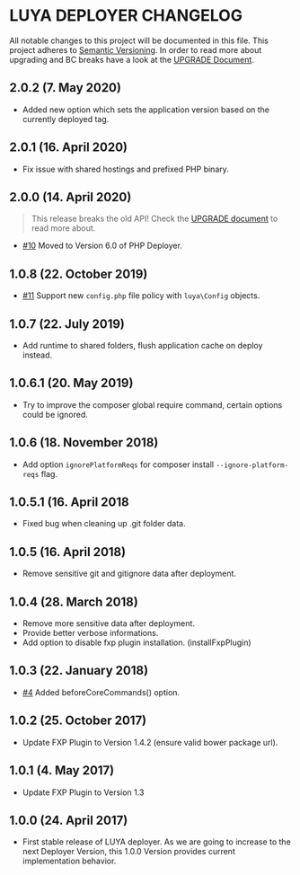 # LUYA DEPLOYER CHANGELOG

All notable changes to this project will be documented in this file. This project adheres to [Semantic Versioning](http://semver.org/).
In order to read more about upgrading and BC breaks have a look at the [UPGRADE Document](UPGRADE.md).

## 2.0.2 (7. May 2020)

+ Added new option which sets the application version based on the currently deployed tag.

## 2.0.1 (16. April 2020)

+ Fix issue with shared hostings and prefixed PHP binary.

## 2.0.0 (14. April 2020)

> This release breaks the old API! Check the [UPGRADE document](UPGRADE.md) to read more about.

+ [#10](https://github.com/luyadev/luya-deployer/pull/10) Moved to Version 6.0 of PHP Deployer.

## 1.0.8 (22. October 2019)

+ [#11](https://github.com/luyadev/luya-deployer/issues/11) Support new `config.php` file policy with `luya\Config` objects.

## 1.0.7 (22. July 2019)

+ Add runtime to shared folders, flush application cache on deploy instead.

## 1.0.6.1 (20. May 2019)

+ Try to improve the composer global require command, certain options could be ignored.

## 1.0.6 (18. November 2018)

+ Add option `ignorePlatformReqs` for composer install `--ignore-platform-reqs` flag.

## 1.0.5.1 (16. April 2018

+ Fixed bug when cleaning up .git folder data.

## 1.0.5 (16. April 2018)

+ Remove sensitive git and gitignore data after deployment.

## 1.0.4 (28. March 2018)

+ Remove more sensitive data after deployment.
+ Provide better verbose informations.
+ Add option to disable fxp plugin installation. (installFxpPlugin)

## 1.0.3 (22. January 2018)

+ [#4](https://github.com/luyadev/luya-deployer/issues/4) Added beforeCoreCommands() option.

## 1.0.2 (25. October 2017)

+ Update FXP Plugin to Version 1.4.2 (ensure valid bower package url).

## 1.0.1 (4. May 2017)

+ Update FXP Plugin to Version 1.3

## 1.0.0 (24. April 2017)

+ First stable release of LUYA deployer. As we are going to increase to the next Deployer Version, this 1.0.0 Version provides current implementation behavior.
